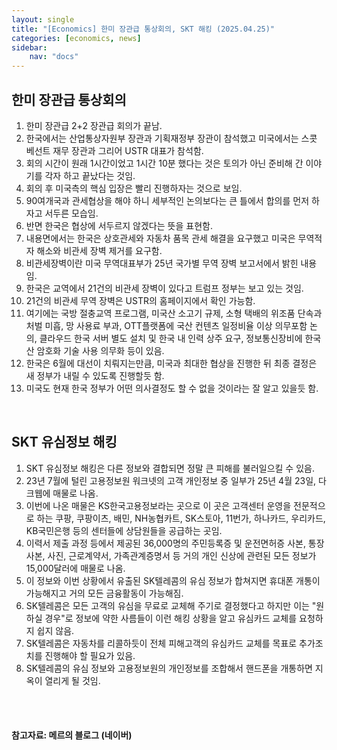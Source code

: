 ```yaml
---
layout: single
title: "[Economics] 한미 장관급 통상회의, SKT 해킹 (2025.04.25)"
categories: [economics, news]
sidebar:
    nav: "docs"
---
```


## 한미 장관급 통상회의
1. 한미 장관급 2+2 장관급 회의가 끝남.
1. 한국에서는 산업통상자원부 장관과 기획재정부 장관이 참석했고 미국에서는 스콧 베선트 재무 장관과 그리어 USTR 대표가 참석함.
1. 회의 시간이 원래 1시간이었고 1시간 10분 했다는 것은 토의가 아닌 준비해 간 이야기를 각자 하고 끝났다는 것임.
1. 회의 후 미국측의 핵심 입장은 빨리 진행하자는 것으로 보임.
1. 90여개국과 관세협상을 해야 하니 세부적인 논의보다는 큰 틀에서 합의를 먼저 하자고 서두른 모습임.
1. 반면 한국은 협상에 서두르지 않겠다는 뜻을 표현함.
1. 내용면에서는 한국은 상호관세와 자동차 품목 관세 해결을 요구했고 미국은 무역적자 해소와 비관세 장벽 제거를 요구함.
1. 비관세장벽이란 미국 무역대표부가 25년 국가별 무역 장벽 보고서에서 밝힌 내용임.
1. 한국은 교역에서 21건의 비관세 장벽이 있다고 트럼프 정부는 보고 있는 것임.
1. 21건의 비관세 무역 장벽은 USTR의 홈페이지에서 확인 가능함.
1. 여기에는 국방 절충교역 프로그램, 미국산 소고기 규제, 소형 택배의 위조품 단속과 처벌 미흡, 망 사용료 부과, OTT플랫폼에 국산 컨텐츠 일정비율 이상 의무포함 논의, 클라우드 한국 서버 별도 설치 및 한국 내 인력 상주 요구, 정보통신장비에 한국산 암호화 기술 사용 의무화 등이 있음.
1. 한국은 6월에 대선이 치뤄지는만큼, 미국과 최대한 협상을 진행한 뒤 최종 결정은 새 정부가 내릴 수 있도록 진행할듯 함.
1. 미국도 현재 한국 정부가 어떤 의사결정도 할 수 없을 것이라는 잘 알고 있을듯 함.

<br/>

## SKT 유심정보 해킹
1. SKT 유심정보 해킹은 다른 정보와 결합되면 정말 큰 피해를 불러일으킬 수 있음.
1. 23년 7월에 털린 고용정보원 워크넷의 고객 개인정보 중 일부가 25년 4월 23일, 다크웹에 매물로 나옴.
1. 이번에 나온 매물은 KS한국고용정보라는 곳으로 이 곳은 고객센터 운영을 전문적으로 하는 쿠팡, 쿠팡이츠, 배민, NH농협카트, SK스토아, 11번가, 하나카드, 우리카드, KB국민은행 등의 센터들에 상담원들을 공급하는 곳임.
1. 이력서 제출 과정 등에서 제공된 36,000명의 주민등록증 및 운전면허증 사본, 통장사본, 사진, 근로계약서, 가족관계증명서 등 거의 개인 신상에 관련된 모든 정보가 15,000달러에 매물로 나옴.
1. 이 정보와 이번 상황에서 유출된 SK텔레콤의 유심 정보가 합쳐지면 휴대폰 개통이 가능해지고 거의 모든 금융활동이 가능해짐.
1. SK텔레콤은 모든 고객의 유심을 무료로 교체해 주기로 결정했다고 하지만 이는 "원하실 경우"로 정보에 약한 사름들이 이런 해킹 상황을 알고 유심카드 교체를 요청하지 쉽지 않음.
1. SK텔레콤은 자동차를 리콜하듯이 전체 피해고객의 유심카드 교체를 목표로 추가조치를 진행해야 할 필요가 있음.
1. SK텔레콤의 유심 정보와 고용정보원의 개인정보를 조합해서 핸드폰을 개통하면 지옥이 열리게 될 것임.



<br/>
<br/>

#### 참고자료: 메르의 블로그 (네이버) 